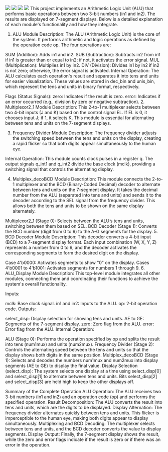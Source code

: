 ![](../../workflows/gds/badge.svg) ![](../../workflows/docs/badge.svg) ![](../../workflows/test/badge.svg) ![](../../workflows/fpga/badge.svg)
This project implements an Arithmetic Logic Unit (ALU) that performs basic operations between two 3-bit numbers (in1 and in2). The results are displayed on 7-segment displays. Below is a detailed explanation of each module's functionality and how they integrate.

1. ALU Module
Description: The ALU (Arithmetic Logic Unit) is the core of the system. It performs arithmetic and logic operations as defined by the operation code op. The four operations are:

SUM (Addition): Adds in1 and in2.
SUB (Subtraction): Subtracts in2 from in1 if in1 is greater than or equal to in2; if not, it activates the error signal.
MUL (Multiplication): Multiplies in1 by in2.
DIV (Division): Divides in1 by in2 if in2 is not zero; otherwise, the error signal is activated.
Internal Operation: The ALU calculates each operation's result and separates it into tens and units for easier visualization. These values are stored in dec_bin and unis_bin, which represent the tens and units in binary format, respectively.

Flags (Status Signals):
zero: Indicates if the result is zero.
error: Indicates if an error occurred (e.g., division by zero or negative subtraction).
2. Multiplexor2_1 Module
Description: This 2-to-1 multiplexer selects between two 4-bit inputs (J and K) based on the control signal EL. If EL is 0, it chooses input J; if 1, it selects K. This module is essential for alternating between tens and units on the 7-segment displays.

3. Frequency Divider Module
Description: The frequency divider adjusts the switching speed between the tens and units on the display, creating a rapid flicker so that both digits appear simultaneously to the human eye.

Internal Operation: This module counts clock pulses in a register q. The output signals q_int1 and q_int2 divide the base clock (mclk), providing a switching signal that controls the alternating display.

4. Multiplex_decoBCD Module
Description: This module connects the 2-to-1 multiplexer and the BCD (Binary-Coded Decimal) decoder to alternate between tens and units on the 7-segment display. It takes the decimal number from the ALU (separated into tens and units) and sends it to the decoder according to the SEL signal from the frequency divider. This allows both the tens and units to be shown on the same display alternately.

Multiplexor2_1 (Stage 0): Selects between the ALU’s tens and units, switching between them based on SEL.
BCD Decoder (Stage 1): Converts the BCD number (digit from 0 to 9) to the A-G segments for the display.
5. BCD Decoder Module
Description: This decoder converts a 4-bit input (BCD) to a 7-segment display format. Each input combination (W, X, Y, Z) represents a number from 0 to 9, and the decoder activates the corresponding segments to form the desired digit on the display.

Case 4'b0000: Activates segments to show "0" on the display.
Cases 4'b0001 to 4'b1001: Activates segments for numbers 1 through 9.
6. ALU_Display Module
Description: This top-level module integrates all other modules, connecting them and coordinating their functions to achieve the system's overall functionality.

Inputs:

mclk: Base clock signal.
in1 and in2: Inputs to the ALU.
op: 2-bit operation code.
Outputs:

select_disp: Display selection for showing tens and units.
AE to GE: Segments of the 7-segment display.
zero: Zero flag from the ALU.
error: Error flag from the ALU.
Internal Operation:

ALU (Stage 0): Performs the operation specified by op and splits the result into tens (num1mux) and units (num2mux).
Frequency Divider (Stage 2): Controls the alternating speed between the tens and units so that the display shows both digits in the same position.
Multiplex_decoBCD (Stage 1): Selects and decodes the numbers num1mux and num2mux into display segments (AE to GE) to display the final value.
Display Selection (select_disp): The system selects one display at a time using select_disp[0] and select_disp[1] to alternate between tens and units. Bits select_disp[2] and select_disp[3] are held high to keep the other displays off.

Summary of the Complete Operation
ALU Operation: The ALU receives two 3-bit numbers (in1 and in2) and an operation code (op) and performs the specified operation.
Result Decomposition: The ALU converts the result into tens and units, which are the digits to be displayed.
Display Alternation: The frequency divider alternates quickly between tens and units. This flicker is imperceptible to the human eye, making both digits appear to display simultaneously.
Multiplexing and BCD Decoding: The multiplexer selects between tens and units, and the BCD decoder converts the value to display segments.
Display Output: Finally, the 7-segment display shows the result, while the zero and error flags indicate if the result is zero or if there was an error in the operation.
